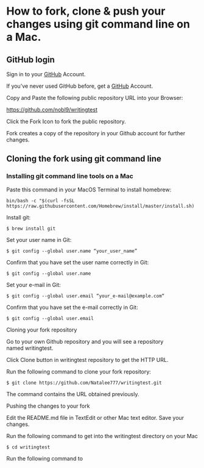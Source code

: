 # How to fork, clone & push your changes using git command line on a Mac.
## GitHub login
Sign in to your [GitHub](https://github.com/login) Account.

If you’ve never used GitHub before, get a [GitHub](https://github.com) Account.

Copy and Paste the following public repository URL into your Browser: 

https://github.com/nobl9/writingtest

Click the Fork Icon to fork the public repository.

Fork creates a copy of the repository in your Github account for further changes.


## Cloning the fork using git command line
### Installing git command line tools on a Mac

Paste this command in your MacOS Terminal to install homebrew:

```bin/bash -c "$(curl -fsSL https://raw.githubusercontent.com/Homebrew/install/master/install.sh)```

Install git:

```$ brew install git```

Set your user name in Git:

```$ git config --global user.name “your_user_name”```

Confirm that you have set the user name correctly in Git:

```$ git config --global user.name```

Set your e-mail in Git: 

```$ git config --global user.email “your_e-mail@example.com“```

Confirm that you have set the e-mail correctly in Git:

```$ git config --global user.email```

Cloning your fork repository

Go to your own Github repository and you will see a repository named writingtest.

Click Clone button in writingtest repository to get the HTTP URL.

Run the following command to clone your fork repository:

```$ git clone https://github.com/Natalee777/writingtest.git```

The command contains the URL obtained previously.


Pushing the changes to your fork

Edit the README.md file in TextEdit or other Mac text editor.
Save your changes.

Run the following command to get into the writingtest directory on your Mac

```$ cd writingtest```

Run the following command to 

